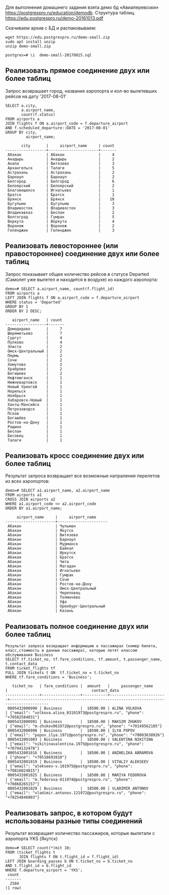 Для выполнения домашнего задания взята демо бд «Авиаперевозки» https://postgrespro.ru/education/demodb.
Структура таблиц https://edu.postgrespro.ru/demo-20161013.pdf

Скачиваем архив с БД и распаковываем:
```
wget https://edu.postgrespro.ru/demo-small.zip
sudo apt install unzip
unzip demo-small.zip

postgres=# \i  demo-small-20170815.sql
```
## Реализовать прямое соединение двух или более таблиц
Запрос возврашает город, название аэропорта и кол-во вылетевших рейсов на дату '2017-08-01'

```
SELECT a.city,
       a.airport_name,
       count(f.status)
FROM airports a
JOIN flights f ON a.airport_code = f.departure_airport
AND f.scheduled_departure::DATE = '2017-08-01'
GROUP BY city,
         airport_name;

       city       |     airport_name     | count
------------------+----------------------+-------
 Абакан           | Абакан               |     4
 Анадырь          | Анадырь              |     2
 Анапа            | Витязево             |     3
 Архангельск      | Талаги               |     5
 Астрахань        | Астрахань            |     2
 Барнаул          | Барнаул              |     2
 Белгород         | Белгород             |     6
 Белоярский       | Белоярский           |     2
 Благовещенск     | Игнатьево            |     1
 Братск           | Братск               |     1
 Брянск           | Брянск               |    10
 Бугульма         | Бугульма             |     3
 Владивосток      | Владивосток          |     3
 Владикавказ      | Беслан               |     2
 Волгоград        | Гумрак               |     5
 Воркута          | Воркута              |     4
 Воронеж          | Воронеж              |     2
 Геленджик        | Геленджик            |     3
```
## Реализовать левостороннее (или правостороннее) соединение двух или более таблиц

Запрос показывает общее количество рейсов в статусе Departed (Самолет уже вылетел и находится в воздухе) из каждого аэропорта:
``` 
demo=# SELECT a.airport_name, count(f.flight_id)
FROM airports a
LEFT JOIN flights f ON a.airport_code = f.departure_airport
WHERE status = 'Departed'
GROUP BY 1
ORDER BY 2 DESC;

   airport_name   | count
------------------+-------
 Домодедово       |     7
 Шереметьево      |     7
 Сургут           |     4
 Пулково          |     4
 Элиста           |     2
 Омск-Центральный |     2
 Пермь            |     2
 Сочи             |     2
 Хомутово         |     2
 Храброво         |     2
 Бегишево         |     2
 Нефтеюганск      |     1
 Нижневартовск    |     1
 Новый Уренгой    |     1
 Норильск         |     1
 Ноябрьск         |     1
 Хабаровск-Новый  |     1
 Ханты-Мансийск   |     1
 Петрозаводск     |     1
 Псков            |     1
 Богашёво         |     1
 Ростов-на-Дону   |     1
 Рощино           |     1
 Беслан           |     1
 Бесовец          |     1
 Талаги           |     1
```
## Реализовать кросс соединение двух или более таблиц
 
Результат запроса возвращает все возможные напраления перелетов из всех аэропортов:
```
demo=# SELECT a1.airport_name, a2.airport_name
FROM airports a1
CROSS JOIN airports a2
WHERE a1.airport_code <> a2.airport_code
ORDER BY a1.airport_name;

     airport_name     |     airport_name
----------------------+----------------------
 Абакан               | Чульман
 Абакан               | Якутск
 Абакан               | Витязево
 Абакан               | Барнаул
 Абакан               | Мурманск
 Абакан               | Байкал
 Абакан               | Иркутск
 Абакан               | Братск
 Абакан               | Чита
 Абакан               | Магадан
 Абакан               | Игнатьево
 Абакан               | Гумрак
 Абакан               | Сочи
 Абакан               | Ростов-на-Дону
 Абакан               | Омск-Центральный
 Абакан               | Череповец
 Абакан               | Толмачёво
 Абакан               | Уфа
 Абакан               | Оренбург-Центральный
 Абакан               | Казань

```
## Реализовать полное соединение двух или более таблиц
```
Результат запроса возвращает информацию о пассажирах (номер билета, класс,стоимость и данные пассажира), которые летят классом обслуживания Business
SELECT tf.ticket_no, tf.fare_conditions, tf.amount, t.passenger_name, t.contact_data
FROM ticket_flights tf
FULL JOIN tickets t ON  tf.ticket_no = t.ticket_no
WHERE tf.fare_conditions = 'Business';

   ticket_no   | fare_conditions |  amount   |     passenger_name      |                                     contact_data
---------------+-----------------+-----------+-------------------------+---------------------------------------------------------------------------------------
 0005432000990 | Business        |  18500.00 | ALINA VOLKOVA           | {"email": "volkova.alina_03101973@postgrespro.ru", "phone": "+70582584031"}
 0005432000991 | Business        |  18500.00 | MAKSIM ZHUKOV           | {"email": "m-zhukov061972@postgrespro.ru", "phone": "+70149562185"}
 0005432000998 | Business        |  18500.00 | ILYA POPOV              | {"email": "popov_ilya.1971@postgrespro.ru", "phone": "+70003638926"}
 0005432001003 | Business        |  18500.00 | VALENTINA NIKITINA      | {"email": "nikitinavalentina.1975@postgrespro.ru", "phone": "+70794132478"}
 0005432001016 | Business        |  18500.00 | ANZHELIKA ABRAMOVA      | {"phone": "+70518693810"}
 0005432001019 | Business        |  18500.00 | VITALIY ALEKSEEV        | {"email": "alekseev-v.101975@postgrespro.ru", "phone": "+70816024815"}
 0005432001025 | Business        |  18500.00 | MARIYA FEDOROVA         | {"email": "m.fedorova-011974@postgrespro.ru", "phone": "+70868265157"}
 0005432001029 | Business        |  18500.00 | VLADIMIR ANTONOV        | {"email": "vladimir.antonov.121972@postgrespro.ru", "phone": "+70254846003"}
```
## Реализовать запрос, в котором будут использованы разные типы соединений

Результат возвращает количество пассажиров, которые вылетали с аэропорта YKS (Якутск)
```
demo=# SELECT count(*)mit 10;
FROM (ticket_flights t
      JOIN flights f ON t.flight_id = f.flight_id)
LEFT JOIN boarding_passes b ON t.ticket_no = b.ticket_no
AND t.flight_id = b.flight_id
WHERE f.departure_airport = 'YKS';
 count
-------
  2584
(1 row)

```
